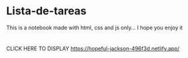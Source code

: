 # Lista-de-tareas

This is a notebook made with html, css and js only... I hope you enjoy it 

#
CLICK HERE TO DISPLAY https://hopeful-jackson-496f3d.netlify.app/
